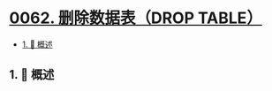 # [0062. 删除数据表（DROP TABLE）](https://github.com/Tdahuyou/TNotes.sql/tree/main/notes/0062.%20%E5%88%A0%E9%99%A4%E6%95%B0%E6%8D%AE%E8%A1%A8%EF%BC%88DROP%20TABLE%EF%BC%89)

<!-- region:toc -->

- [1. 📝 概述](#1--概述)

<!-- endregion:toc -->

## 1. 📝 概述
